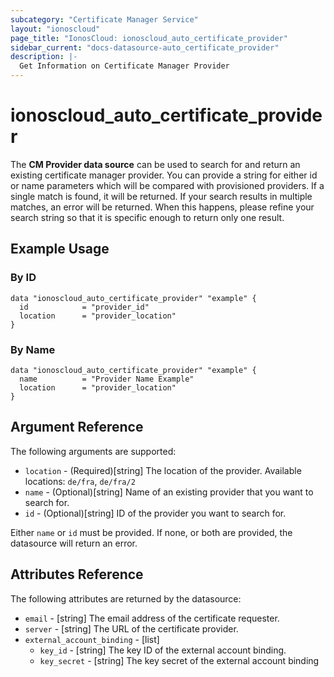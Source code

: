 ```yaml
---
subcategory: "Certificate Manager Service"
layout: "ionoscloud"
page_title: "IonosCloud: ionoscloud_auto_certificate_provider"
sidebar_current: "docs-datasource-auto_certificate_provider"
description: |-
  Get Information on Certificate Manager Provider
---
```


# ionoscloud_auto_certificate_provider

The **CM Provider data source** can be used to search for and return an existing certificate manager provider.
You can provide a string for either id or name parameters which will be compared with provisioned providers.
If a single match is found, it will be returned. If your search results in multiple matches, an error will be returned.
When this happens, please refine your search string so that it is specific enough to return only one result.

## Example Usage

### By ID
```hcl
data "ionoscloud_auto_certificate_provider" "example" {
  id			= "provider_id"
  location      = "provider_location"
}
```

### By Name
```hcl
data "ionoscloud_auto_certificate_provider" "example" {
  name			= "Provider Name Example"
  location      = "provider_location"
}
```

## Argument Reference

The following arguments are supported:

* `location` - (Required)[string] The location of the provider. Available locations: `de/fra`, `de/fra/2`
* `name` - (Optional)[string] Name of an existing provider that you want to search for.
* `id` - (Optional)[string] ID of the provider you want to search for.

Either `name` or `id` must be provided. If none, or both are provided, the datasource will return an error.

## Attributes Reference

The following attributes are returned by the datasource:

* `email` - [string] The email address of the certificate requester.
* `server` - [string] The URL of the certificate provider.
* `external_account_binding` - [list]
  * `key_id` - [string] The key ID of the external account binding.
  * `key_secret` - [string] The key secret of the external account binding
